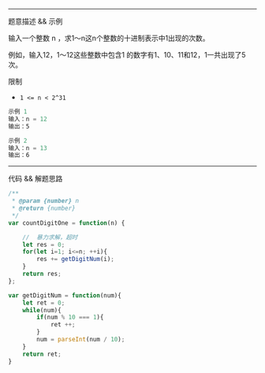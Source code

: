 

---

题意描述 && 示例

输入一个整数 n ，求1～n这n个整数的十进制表示中1出现的次数。

例如，输入12，1～12这些整数中包含1 的数字有1、10、11和12，1一共出现了5次。

限制

- `1 <= n < 2^31`

```js
示例 1
输入：n = 12
输出：5

示例 2
输入：n = 13
输出：6
```



---

代码 && 解题思路

```js
/**
 * @param {number} n
 * @return {number}
 */
var countDigitOne = function(n) {

    //  暴力求解，超时
    let res = 0;
    for(let i=1; i<=n; ++i){
        res += getDigitNum(i);
    }
    return res;
};

var getDigitNum = function(num){
    let ret = 0;
    while(num){
        if(num % 10 === 1){
            ret ++;
        }
        num = parseInt(num / 10);
    }
    return ret;
}
```

